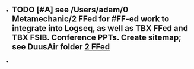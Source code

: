 - TODO [#A] see /Users/adam/0 Metamechanic/2 FFed for #FF-ed work to integrate into Logseq, as well as TBX FFed and TBX FSIB. Conference PPTs. Create sitemap; see DuusAir folder [2 FFed](hook://file/pfP4fkUNx?p=YWRhbS8wIE1ldGFtZWNoYW5pYw==&n=2%20FFed)
	-
-